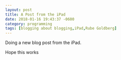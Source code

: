 ```yaml
---
layout: post
title: A Post from the iPad
date: 2018-01-16 19:43:37 -0600
category: programming
tags: [blogging about blogging,iPad,Rube Goldberg]
---
```


Doing a new blog post from the iPad.

Hope this works

